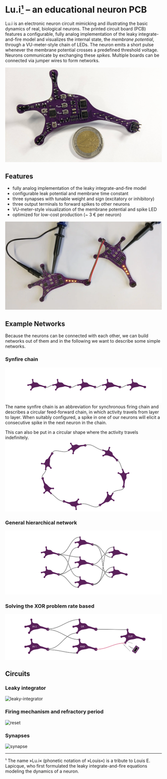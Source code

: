 # Lu.i[¹](#footnote-1) – an educational neuron PCB

Lu.i is an electronic neuron circuit mimicking and illustrating the basic dynamics of real, biological neurons.
The printed circuit board (PCB) features a configurable, fully analog implementation of the leaky integrate-and-fire model and visualizes the internal state, the *membrane potential*, through a VU-meter-style chain of LEDs.
The neuron emits a short pulse whenever the membrane potential crosses a predefined threshold voltage.
Neurons communicate by exchanging these *spikes*.
Multiple boards can be connected via jumper wires to form networks.

![](doc/photograph-coin.jpg)

## Features

- fully analog implementation of the leaky integrate-and-fire model
- configurable leak potential and membrane time constant
- three synapses with tunable weight and sign (excitatory or inhibitory)
- three output terminals to forward spikes to other neurons
- VU-meter-style visualization of the membrane potential and spike LED
- optimized for low-cost production (~ 3 € per neuron)

![](doc/animation.webp)

## Example Networks
Because the neurons can be connected with each other, we can build networks out of them and in the following we want to describe some simple networks.

### Synfire chain
![](doc/tikz/synfirechain.png)
The name synfire chain is an abbreviation for synchronous firing chain and describes a circular feed-forward chain, in which activity travels from layer to layer.
When suitably configured, a spike in one of our neurons will elicit a consecutive spike in the next neuron in the chain.

This can also be put in a circular shape where the activity travels indefinitely.
![](doc/tikz/synfirering.png)

### General hierarchical network
![](doc/tikz/hierarchical.png)

### Solving the XOR problem rate based
![](doc/tikz/hierarchical_xor.png)


## Circuits

### Leaky integrator
![leaky-integrator](https://user-images.githubusercontent.com/175670/189981274-81cd3b70-414f-4f70-bc67-193bad2581c4.png)

### Firing mechanism and refractory period
![reset](https://user-images.githubusercontent.com/175670/189981287-a6f1e051-edd6-414d-b50f-ba3afb94ade9.png)

### Synapses
![synapse](https://user-images.githubusercontent.com/175670/189981309-f7842ae6-b764-4464-a458-433a2358af77.png)

---

<a name="footnote-1">¹</a> The name »Lu.i« (phonetic notation of »Louis«) is a tribute to Louis E. Lapicque, who first formulated the leaky integrate-and-fire equations modeling the dynamics of a neuron.
